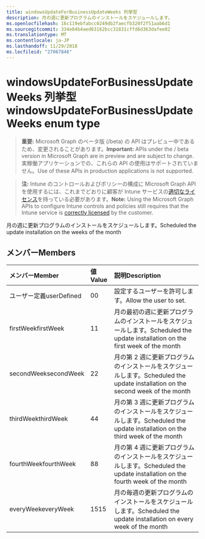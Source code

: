 ```yaml
---
title: windowsUpdateForBusinessUpdateWeeks 列挙型
description: 月の週に更新プログラムのインストールをスケジュールします。
ms.openlocfilehash: 16c119ebfabcc0249db2faecfb320f2f51aab6d1
ms.sourcegitcommit: 334e84b4aed63162bcc31831cffd6d363dafee02
ms.translationtype: MT
ms.contentlocale: ja-JP
ms.lasthandoff: 11/29/2018
ms.locfileid: "27067846"
---
```

# <a name="windowsupdateforbusinessupdateweeks-enum-type"></a><span data-ttu-id="3660e-103">windowsUpdateForBusinessUpdateWeeks 列挙型</span><span class="sxs-lookup"><span data-stu-id="3660e-103">windowsUpdateForBusinessUpdateWeeks enum type</span></span>

> <span data-ttu-id="3660e-104">**重要:** Microsoft Graph のベータ版 (/beta) の API はプレビュー中であるため、変更されることがあります。</span><span class="sxs-lookup"><span data-stu-id="3660e-104">**Important:** APIs under the / beta version in Microsoft Graph are in preview and are subject to change.</span></span> <span data-ttu-id="3660e-105">実稼働アプリケーションでの、これらの API の使用はサポートされていません。</span><span class="sxs-lookup"><span data-stu-id="3660e-105">Use of these APIs in production applications is not supported.</span></span>

> <span data-ttu-id="3660e-106">**注:** Intune のコントロールおよびポリシーの構成に Microsoft Graph API を使用するには、これまでどおりに顧客が Intune サービスの[適切なライセンス](https://go.microsoft.com/fwlink/?linkid=839381)を持っている必要があります。</span><span class="sxs-lookup"><span data-stu-id="3660e-106">**Note:** Using the Microsoft Graph APIs to configure Intune controls and policies still requires that the Intune service is [correctly licensed](https://go.microsoft.com/fwlink/?linkid=839381) by the customer.</span></span>

<span data-ttu-id="3660e-107">月の週に更新プログラムのインストールをスケジュールします。</span><span class="sxs-lookup"><span data-stu-id="3660e-107">Scheduled the update installation on the weeks of the month</span></span>
## <a name="members"></a><span data-ttu-id="3660e-108">メンバー</span><span class="sxs-lookup"><span data-stu-id="3660e-108">Members</span></span>
|<span data-ttu-id="3660e-109">メンバー</span><span class="sxs-lookup"><span data-stu-id="3660e-109">Member</span></span>|<span data-ttu-id="3660e-110">値</span><span class="sxs-lookup"><span data-stu-id="3660e-110">Value</span></span>|<span data-ttu-id="3660e-111">説明</span><span class="sxs-lookup"><span data-stu-id="3660e-111">Description</span></span>|
|:---|:---|:---|
|<span data-ttu-id="3660e-112">ユーザー定義</span><span class="sxs-lookup"><span data-stu-id="3660e-112">userDefined</span></span>|<span data-ttu-id="3660e-113">0</span><span class="sxs-lookup"><span data-stu-id="3660e-113">0</span></span>|<span data-ttu-id="3660e-114">設定するユーザーを許可します。</span><span class="sxs-lookup"><span data-stu-id="3660e-114">Allow the user to set.</span></span>|
|<span data-ttu-id="3660e-115">firstWeek</span><span class="sxs-lookup"><span data-stu-id="3660e-115">firstWeek</span></span>|<span data-ttu-id="3660e-116">1</span><span class="sxs-lookup"><span data-stu-id="3660e-116">1</span></span>|<span data-ttu-id="3660e-117">月の最初の週に更新プログラムのインストールをスケジュールします。</span><span class="sxs-lookup"><span data-stu-id="3660e-117">Scheduled the update installation on the first week of the month</span></span>|
|<span data-ttu-id="3660e-118">secondWeek</span><span class="sxs-lookup"><span data-stu-id="3660e-118">secondWeek</span></span>|<span data-ttu-id="3660e-119">2</span><span class="sxs-lookup"><span data-stu-id="3660e-119">2</span></span>|<span data-ttu-id="3660e-120">月の第 2 週に更新プログラムのインストールをスケジュールします。</span><span class="sxs-lookup"><span data-stu-id="3660e-120">Scheduled the update installation on the second week of the month</span></span>|
|<span data-ttu-id="3660e-121">thirdWeek</span><span class="sxs-lookup"><span data-stu-id="3660e-121">thirdWeek</span></span>|<span data-ttu-id="3660e-122">4</span><span class="sxs-lookup"><span data-stu-id="3660e-122">4</span></span>|<span data-ttu-id="3660e-123">月の第 3 週に更新プログラムのインストールをスケジュールします。</span><span class="sxs-lookup"><span data-stu-id="3660e-123">Scheduled the update installation on the third week of the month</span></span>|
|<span data-ttu-id="3660e-124">fourthWeek</span><span class="sxs-lookup"><span data-stu-id="3660e-124">fourthWeek</span></span>|<span data-ttu-id="3660e-125">8</span><span class="sxs-lookup"><span data-stu-id="3660e-125">8</span></span>|<span data-ttu-id="3660e-126">月の第 4 週に更新プログラムのインストールをスケジュールします。</span><span class="sxs-lookup"><span data-stu-id="3660e-126">Scheduled the update installation on the fourth week of the month</span></span>|
|<span data-ttu-id="3660e-127">everyWeek</span><span class="sxs-lookup"><span data-stu-id="3660e-127">everyWeek</span></span>|<span data-ttu-id="3660e-128">15</span><span class="sxs-lookup"><span data-stu-id="3660e-128">15</span></span>|<span data-ttu-id="3660e-129">月の毎週の更新プログラムのインストールをスケジュールします。</span><span class="sxs-lookup"><span data-stu-id="3660e-129">Scheduled the update installation on every week of the month</span></span>|





